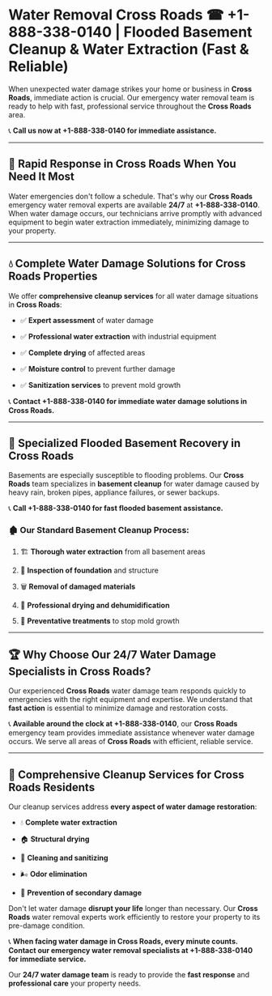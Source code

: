 # Water Removal Cross Roads ☎ +1-888-338-0140 | Flooded Basement Cleanup & Water Extraction (Fast & Reliable)

When unexpected water damage strikes your home or business in **Cross Roads**, immediate action is crucial. Our emergency water removal team is ready to help with fast, professional service throughout the **Cross Roads** area. 

📞 **Call us now at +1-888-338-0140 for immediate assistance.**
---
## 🚀 Rapid Response in Cross Roads When You Need It Most
Water emergencies don't follow a schedule. That's why our **Cross Roads** emergency water removal experts are available **24/7** at **+1-888-338-0140**. When water damage occurs, our technicians arrive promptly with advanced equipment to begin water extraction immediately, minimizing damage to your property.
---
## 💧 Complete Water Damage Solutions for Cross Roads Properties
We offer **comprehensive cleanup services** for all water damage situations in **Cross Roads**:
- ✅ **Expert assessment** of water damage  
- ✅ **Professional water extraction** with industrial equipment  
- ✅ **Complete drying** of affected areas  
- ✅ **Moisture control** to prevent further damage  
- ✅ **Sanitization services** to prevent mold growth  
📞 **Contact +1-888-338-0140 for immediate water damage solutions in Cross Roads.**
---
## 🌊 Specialized Flooded Basement Recovery in Cross Roads
Basements are especially susceptible to flooding problems. Our **Cross Roads** team specializes in **basement cleanup** for water damage caused by heavy rain, broken pipes, appliance failures, or sewer backups. 
📞 **Call +1-888-338-0140 for fast flooded basement assistance.**
### 🏚️ Our Standard Basement Cleanup Process:
1. 🏗️ **Thorough water extraction** from all basement areas  
2. 🔎 **Inspection of foundation** and structure  
3. 🗑️ **Removal of damaged materials**  
4. 💨 **Professional drying and dehumidification**  
5. 🚫 **Preventative treatments** to stop mold growth  
---
## 🏆 Why Choose Our 24/7 Water Damage Specialists in Cross Roads?
Our experienced **Cross Roads** water damage team responds quickly to emergencies with the right equipment and expertise. We understand that **fast action** is essential to minimize damage and restoration costs.
📞 **Available around the clock at +1-888-338-0140**, our **Cross Roads** emergency team provides immediate assistance whenever water damage occurs. We serve all areas of **Cross Roads** with efficient, reliable service.
---
## 🧹 Comprehensive Cleanup Services for Cross Roads Residents
Our cleanup services address **every aspect of water damage restoration**:
- 💧 **Complete water extraction**  
- 🏠 **Structural drying**  
- 🧼 **Cleaning and sanitizing**  
- 🌬️ **Odor elimination**  
- 🚫 **Prevention of secondary damage**  
Don't let water damage **disrupt your life** longer than necessary. Our **Cross Roads** water removal experts work efficiently to restore your property to its pre-damage condition.
📞 **When facing water damage in Cross Roads, every minute counts. Contact our emergency water removal specialists at +1-888-338-0140 for immediate service.**
Our **24/7 water damage team** is ready to provide the **fast response** and **professional care** your property needs.
